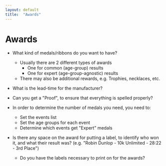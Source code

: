 ```yaml
---
layout: default
title:  "Awards"
---
```


# Awards

* What kind of medals/ribbons do you want to have?
    * Usually there are 2 different types of awards
        * One for common (age-group) results
        * One for expert (age-group-agnostic) results
    * There may also be additional rewards, e.g. Trophies, necklaces, etc.

* What is the lead-time for the manufacturer?

* Can you get a "Proof", to ensure that everything is spelled properly?

* In order to determine the number of medals you need, you need to:
    * Set the events list
    * Set the age groups for each event
    * Determine which events get "Expert" medals

* Is there any space on the award for putting a label, to identify who won it, and what their result was? (e.g. "Robin Dunlop - 10k Unlimited - 28:22 - 3rd Place")
    * Do you have the labels necessary to print on for the awards?
